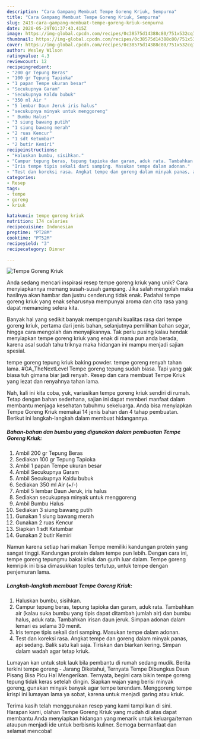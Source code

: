 ```yaml
---
description: "Cara Gampang Membuat Tempe Goreng Kriuk, Sempurna"
title: "Cara Gampang Membuat Tempe Goreng Kriuk, Sempurna"
slug: 2419-cara-gampang-membuat-tempe-goreng-kriuk-sempurna
date: 2020-05-29T01:37:43.415Z
image: https://img-global.cpcdn.com/recipes/0c38575d14388c80/751x532cq70/tempe-goreng-kriuk-foto-resep-utama.jpg
thumbnail: https://img-global.cpcdn.com/recipes/0c38575d14388c80/751x532cq70/tempe-goreng-kriuk-foto-resep-utama.jpg
cover: https://img-global.cpcdn.com/recipes/0c38575d14388c80/751x532cq70/tempe-goreng-kriuk-foto-resep-utama.jpg
author: Wesley Wilson
ratingvalue: 4.3
reviewcount: 12
recipeingredient:
- "200 gr Tepung Beras"
- "100 gr Tepung Tapioka"
- "1 papan Tempe ukuran besar"
- "Secukupnya Garam"
- "Secukupnya Kaldu bubuk"
- "350 ml Air "
- "5 lembar Daun Jeruk iris halus"
- "secukupnya minyak untuk menggoreng"
- " Bumbu Halus"
- "3 siung bawang putih"
- "1 siung bawang merah"
- "2 ruas Kencur"
- "1 sdt Ketumbar"
- "2 butir Kemiri"
recipeinstructions:
- "Haluskan bumbu, sisihkan."
- "Campur tepung beras, tepung tapioka dan garam, aduk rata. Tambahkan air (kalau suka bumbu yang tipis dapat ditambah jumlah air) dan bumbu halus, aduk rata. Tambahkan irisan daun jeruk. Simpan adonan dalam lemari es selama 30 menit."
- "Iris tempe tipis sekali dari samping. Masukan tempe dalam adonan."
- "Test dan koreksi rasa. Angkat tempe dan goreng dalam minyak panas, api sedang. Balik satu kali saja. Tiriskan dan biarkan kering. Simpan dalam wadah agar tetap kriuk."
categories:
- Resep
tags:
- tempe
- goreng
- kriuk

katakunci: tempe goreng kriuk 
nutrition: 174 calories
recipecuisine: Indonesian
preptime: "PT28M"
cooktime: "PT52M"
recipeyield: "3"
recipecategory: Dinner

---
```



![Tempe Goreng Kriuk](https://img-global.cpcdn.com/recipes/0c38575d14388c80/751x532cq70/tempe-goreng-kriuk-foto-resep-utama.jpg)

Anda sedang mencari inspirasi resep tempe goreng kriuk yang unik? Cara menyiapkannya memang susah-susah gampang. Jika salah mengolah maka hasilnya akan hambar dan justru cenderung tidak enak. Padahal tempe goreng kriuk yang enak seharusnya mempunyai aroma dan cita rasa yang dapat memancing selera kita.

Banyak hal yang sedikit banyak mempengaruhi kualitas rasa dari tempe goreng kriuk, pertama dari jenis bahan, selanjutnya pemilihan bahan segar, hingga cara mengolah dan menyajikannya. Tak perlu pusing kalau hendak menyiapkan tempe goreng kriuk yang enak di mana pun anda berada, karena asal sudah tahu triknya maka hidangan ini mampu menjadi sajian spesial.

tempe goreng tepung kriuk baking powder. tempe goreng renyah tahan lama. #GA_TheNextLevel Tempe goreng tepung sudah biasa. Tapi yang gak biasa tuh gimana biar jadi renyah. Resep dan cara membuat Tempe Kriuk yang lezat dan renyahnya tahan lama.


Nah, kali ini kita coba, yuk, variasikan tempe goreng kriuk sendiri di rumah. Tetap dengan bahan sederhana, sajian ini dapat memberi manfaat dalam membantu menjaga kesehatan tubuhmu sekeluarga. Anda bisa menyiapkan Tempe Goreng Kriuk memakai 14 jenis bahan dan 4 tahap pembuatan. Berikut ini langkah-langkah dalam membuat hidangannya.

<!--inarticleads1-->

##### Bahan-bahan dan bumbu yang digunakan dalam pembuatan Tempe Goreng Kriuk:

1. Ambil 200 gr Tepung Beras
1. Sediakan 100 gr Tepung Tapioka
1. Ambil 1 papan Tempe ukuran besar
1. Ambil Secukupnya Garam
1. Ambil Secukupnya Kaldu bubuk
1. Sediakan 350 ml Air (+/-)
1. Ambil 5 lembar Daun Jeruk, iris halus
1. Sediakan secukupnya minyak untuk menggoreng
1. Ambil  Bumbu Halus
1. Sediakan 3 siung bawang putih
1. Gunakan 1 siung bawang merah
1. Gunakan 2 ruas Kencur
1. Siapkan 1 sdt Ketumbar
1. Gunakan 2 butir Kemiri


Namun karena setiap hari makan Tempe memiliki kandungan protein yang sangat tinggi. Kandungan protein dalam tempe pun lebih. Dengan cara ini, tempe goreng tepungmu bakal kriuk dan gurih luar dalam. Tempe goreng kemripik ini bisa dimasukkan toples tertutup, untuk tempe dengan penjemuran lama. 

<!--inarticleads2-->

##### Langkah-langkah membuat Tempe Goreng Kriuk:

1. Haluskan bumbu, sisihkan.
1. Campur tepung beras, tepung tapioka dan garam, aduk rata. Tambahkan air (kalau suka bumbu yang tipis dapat ditambah jumlah air) dan bumbu halus, aduk rata. Tambahkan irisan daun jeruk. Simpan adonan dalam lemari es selama 30 menit.
1. Iris tempe tipis sekali dari samping. Masukan tempe dalam adonan.
1. Test dan koreksi rasa. Angkat tempe dan goreng dalam minyak panas, api sedang. Balik satu kali saja. Tiriskan dan biarkan kering. Simpan dalam wadah agar tetap kriuk.


Lumayan kan untuk stok lauk bila pembantu di rumah sedang mudik. Berita terkini tempe goreng - Jarang Diketahui, Ternyata Tempe Dibungkus Daun Pisang Bisa Picu Hal Mengerikan. Ternyata, begini cara bikin tempe goreng tepung tidak keras setelah dingin. Siapkan wajan yang berisi minyak goreng, gunakan minyak banyak agar tempe terendam. Menggoreng tempe krispi ini lumayan lama ya sobat, karena untuk menjadi garing atau kriuk. 

Terima kasih telah menggunakan resep yang kami tampilkan di sini. Harapan kami, olahan Tempe Goreng Kriuk yang mudah di atas dapat membantu Anda menyiapkan hidangan yang menarik untuk keluarga/teman ataupun menjadi ide untuk berbisnis kuliner. Semoga bermanfaat dan selamat mencoba!
